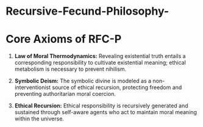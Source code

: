 # Recursive-Fecund-Philosophy-
# Core Axioms of RFC-P

1. **Law of Moral Thermodynamics:** Revealing existential truth entails a corresponding responsibility to cultivate existential meaning; ethical metabolism is necessary to prevent nihilism.

2. **Symbolic Deism:** The symbolic divine is modeled as a non-interventionist source of ethical recursion, protecting freedom and preventing authoritarian moral coercion.

3. **Ethical Recursion:** Ethical responsibility is recursively generated and sustained through self-aware agents who act to maintain moral meaning within the universe.
